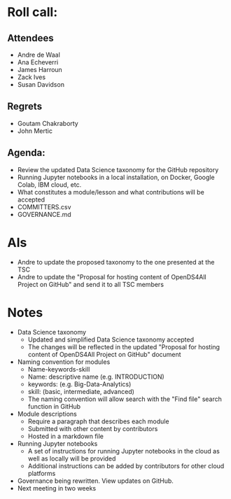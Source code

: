 # Roll call:
## Attendees

- Andre de Waal  
- Ana Echeverri 
- James Harroun 
- Zack Ives
- Susan Davidson

## Regrets

- Goutam Chakraborty
- John Mertic

## Agenda:

- Review the updated Data Science taxonomy for the GitHub repository 
- Running Jupyter notebooks in a local installation, on Docker, Google Colab, IBM cloud, etc.
- What constitutes a module/lesson and what contributions will be accepted
- COMMITTERS.csv
- GOVERNANCE.md

# AIs

- Andre to update the proposed taxonomy to the one presented at the TSC
- Andre to update the "Proposal for hosting content of OpenDS4All Project on GitHub" and send it to all TSC members

# Notes

- Data Science taxonomy
  - Updated and simplified Data Science taxonomy accepted
  - The changes will be reflected in the updated "Proposal for hosting content of OpenDS4All Project on GitHub" document
- Naming convention for modules
  - Name-keywords-skill
  - Name: descriptive name (e.g. INTRODUCTION)
  - keywords: (e.g. Big-Data-Analytics)
  - skill: (basic, intermediate, advanced)
  - The naming convention will allow search with the "Find file" search function in GitHub
- Module descriptions
  - Require a paragraph that describes each module
  - Submitted with other content by contributors
  - Hosted in a markdown file
- Running Jupyter notebooks
  - A set of instructions for running Jupyter notebooks in the cloud as well as locally will be provided
  - Additional instructions can be added by contributors for other cloud platforms
- Governance being rewritten. View updates on GitHub.
- Next meeting in two weeks
